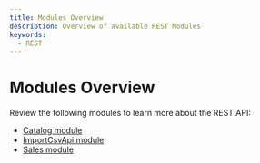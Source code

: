 ```yaml
---
title: Modules Overview
description: Overview of available REST Modules
keywords:
  - REST
---
```


# Modules Overview

Review the following modules to learn more about the REST API:

- [Catalog module](./catalog/)
- [ImportCsvApi module](./import/)
- [Sales module](./sales/)